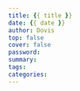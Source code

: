 ```yaml
---
title: {{ title }}
date: {{ date }}
author: Dovis
top: false
cover: false
password:
summary:
tags:
categories:
---
```

